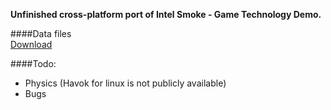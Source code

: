 **Unfinished cross-platform port of Intel Smoke - Game Technology Demo.**   

####Data files  
[Download](https://dl.dropboxusercontent.com/u/30267148/Smoke_nonversioned.7z)   

####Todo:
-   Physics (Havok for linux is not publicly available)
-   Bugs